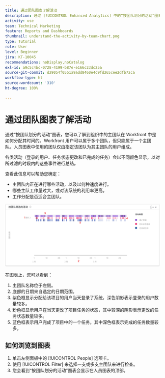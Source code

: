```yaml
---
title: 通过团队图表了解活动
description: 通过 [!UICONTROL Enhanced Analytics] 中的“按团队划分的活动”图表，您可以了解到组织中的主团队在 Workfront 中是如何分配其时间的。
activity: use
team: Technical Marketing
feature: Reports and Dashboards
thumbnail: understand-the-activity-by-team-chart.png
type: Tutorial
role: User
level: Beginner
jira: KT-10045
recommendations: noDisplay,noCatalog
exl-id: a9c5c4bc-0728-4199-b87e-e166c23dc25a
source-git-commit: d29054f0551a9add8460e4c9fd265cee2dfb72ca
workflow-type: ht
source-wordcount: '310'
ht-degree: 100%

---
```


# 通过团队图表了解活动

通过“按团队划分的活动”图表，您可以了解到组织中的主团队在 Workfront 中是如何分配其时间的。Workfront 用户可以属于多个团队，但只能属于一个主团队。人员图表中使用的团队仅由指定该团队为其主团队的用户组成。

各类活动（登录的用户、任务状态更改和已完成的任务）会以不同颜色显示，以对所过滤的时段内的这些事件进行总结。

查看此信息可以帮助您确定：

* 主团队内正在进行哪些活动，以及以何种速度进行。
* 哪些主队工作量过大，或对该系统的利用率更高。
* 工作分配是否适合主团队。

![显示“按团队划分的活动”图表的图像，其中包含下面项目符号中描述的区域的数字](assets/section-3-1.png)

在图表上，您可以看到：

1. 主团队名称位于左侧。
1. 底部的日期来自选定的日期范围。
1. 紫色框显示分配给该项目的用户当天登录了系统，深色阴影表示登录的用户数量较多。
1. 粉色框显示用户在当天更改了项目任务的状态，其中较深的阴影表示更改的任务状态数量较多。
1. 蓝色框表示用户完成了项目中的一个任务，其中深色框表示完成的任务数量较多。

## 如何浏览到图表

1. 单击左侧面板中的 [!UICONTROL People] 选项卡。
1. 使用 [!UICONTROL Filter] 来选择一支或多支主团队来进行检查。
1. 您会看到“按团队划分的活动”图表会显示在人员图表的顶部。
